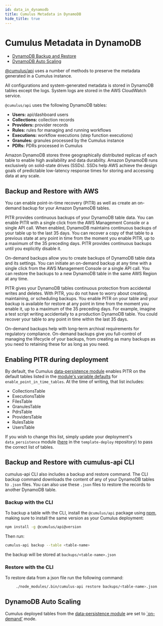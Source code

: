 ```yaml
---
id: data_in_dynamodb
title: Cumulus Metadata in DynamoDB
hide_title: true
---
```


# Cumulus Metadata in DynamoDB

* [DynamoDB Backup and Restore](#backup-and-restore-with-aws)
* [DynamoDB Auto Scaling](#dynamodb-auto-scaling)

[@cumulus/api](https://www.npmjs.com/package/@cumulus/api) uses a number of methods to preserve the metadata generated in a Cumulus instance.

All configurations and system-generated metadata is stored in DynamoDB tables except the logs. System logs are stored in the AWS CloudWatch service.

`@cumulus/api` uses the following DynamoDB tables:

* **Users:** api/dashboard users
* **Collections:** collection records
* **Providers:** provider records
* **Rules:** rules for managing and running workflows
* **Executions:** workflow executions (step function executions)
* **Granules:** granules processed by the Cumulus instance
* **PDRs:** PDRs processed in Cumulus

Amazon DynamoDB stores three geographically distributed replicas of each table to enable high availability and data durability. Amazon DynamoDB runs exclusively on solid-state drives (SSDs). SSDs help AWS achieve the design goals of predictable low-latency response times for storing and accessing data at any scale.

## Backup and Restore with AWS

You can enable point-in-time recovery (PITR) as well as create an on-demand backup for your Amazon DynamoDB tables.

PITR provides continuous backups of your DynamoDB table data. You can enable PITR with a single click from the AWS Management Console or a single API call. When enabled, DynamoDB maintains continuous backups of your table up to the last 35 days. You can recover a copy of that table to a previous state at any point in time from the moment you enable PITR, up to a maximum of the 35 preceding days. PITR provides continuous backups until you explicitly disable it.

On-demand backups allow you to create backups of DynamoDB table data and its settings. You can initiate an on-demand backup at any time with a single click from the AWS Management Console or a single API call. You can restore the backups to a new DynamoDB table in the same AWS Region at any time.

PITR gives your DynamoDB tables continuous protection from accidental writes and deletes. With PITR, you do not have to worry about creating, maintaining, or scheduling backups. You enable PITR on your table and your backup is available for restore at any point in time from the moment you enable it, up to a maximum of the 35 preceding days. For example, imagine a test script writing accidentally to a production DynamoDB table. You could recover your table to any point in time within the last 35 days.

On-demand backups help with long-term archival requirements for regulatory compliance. On-demand backups give you full-control of managing the lifecycle of your backups, from creating as many backups as you need to retaining these for as long as you need.

## Enabling PITR during deployment

By default, the Cumulus [data-persistence module](https://github.com/nasa/cumulus/blob/master/tf-modules/data-persistence) enables PITR on the default tables listed in the [module's variable defaults](https://github.com/nasa/cumulus/blob/master/tf-modules/data-persistence/variables.tf) for `enable_point_in_time_tables`.  At the time of writing, that list includes:

* CollectionsTable
* ExecutionsTable
* FilesTable
* GranulesTable
* PdrsTable
* ProvidersTable
* RulesTable
* UsersTable

If you wish to change this list, simply update your deployment's `data_persistence` module ([here](https://github.com/nasa/cumulus-template-deploy/blob/master/data-persistence-tf/main.tf) in the `template-deploy` repository) to pass the correct list of tables.

## Backup and Restore with cumulus-api CLI

cumulus-api CLI also includes a backup and restore command. The CLI backup command downloads the content of any of your DynamoDB tables to `.json` files. You can also use these `.json` files to restore the records to another DynamoDB table.

### Backup with the CLI

To backup a table with the CLI, install the `@cumulus/api` package using [npm](https://www.npmjs.com/), making sure to install the same version as your Cumulus deployment:

```bash
npm install -g @cumulus/api@version
```

Then run:

```bash
cumulus-api backup --table <table-name>
```

the backup will be stored at `backups/<table-name>.json`

### Restore with the CLI

To restore data from a json file run the following command:

```bash
     ./node_modules/.bin/cumulus-api restore backups/<table-name>.json --table <new-table-name>
```

## DynamoDB Auto Scaling

Cumulus deployed tables from the [data-persistence module](https://github.com/nasa/cumulus/blob/master/tf-modules/data-persistence) are set to [`on-demand'](https://docs.aws.amazon.com/amazondynamodb/latest/developerguide/HowItWorks.ReadWriteCapacityMode.html#HowItWorks.OnDemand) mode.
